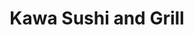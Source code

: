 ---
layout: place
title: "Kawa Sushi and Grill"
permalink: /michigan/rockford/kawa-sushi-and-grill.html
stateAbbr: MI
stateName: Michigan
cityName: Rockford
seo:
  name: "Kawa Sushi and Grill"
  type: Restaurant
  links: http://www.kawarockford.com/
description: "Kawa Sushi and Grill serves delicious sushi in Rockford, Michigan. Try fresh Japanese dishes for a great dining experience. Available for takeout, delivery, lunch, and dinner."
place_id: ChIJLX_rnPr_GIgRMWK9NLvZzX8
photos:
  - name: >-
      places/ChIJLX_rnPr_GIgRMWK9NLvZzX8/photos/AeeoHcIVg95VaJ6TpVDEYQWrUsQEvVM_dVHpuGKNYVNt7yruJMXClJMkSe222FvBi-V8g_lG3OsD23GCmK5rPpbQsf2f1FUO0cGv7Ode5kUzxTRyGP2Yp5K4lkCE81KWk3pukib9tp3Ixticr3esrbISoQlop70pnS3Hvgov6-0g4pFKz9Ov674VO7rYcVk-1FbEBH0-vAowC8eHwoLiiN-zywv9-XznDbf4XxBj-oS-WhM7wDcwVdFSzQvftpZmGtS4ClZnT7EK-2XVVm6mAVSDr_x35sIy00Piid88UWwmm7fSEw
    widthPx: 2364
    heightPx: 1773
    authorAttributions:
      - displayName: Kawa Sushi and Grill
        uri: https://maps.google.com/maps/contrib/104553666456213934422
        photoUri: >-
          https://lh3.googleusercontent.com/a-/ALV-UjWS4cq4CODNNiCGfTc850vDgWuY7NgKEG_e2S-2OOgdg-XiE5o=s100-p-k-no-mo
    flagContentUri: >-
      https://www.google.com/local/imagery/report/?cb_client=maps_api_places.places_api&image_key=!1e10!2sAF1QipNfC6i9tBcni0pyJdWkzffsts7m8MnwuTZyoR84&hl=en-US
    googleMapsUri: >-
      https://www.google.com/maps/place//data=!3m4!1e2!3m2!1sAF1QipNfC6i9tBcni0pyJdWkzffsts7m8MnwuTZyoR84!2e10!4m2!3m1!1s0x8818fffa9ceb7f2d:0x7fcdd9bb34bd6231
  - name: >-
      places/ChIJLX_rnPr_GIgRMWK9NLvZzX8/photos/AeeoHcIr_Vsk5zCQV5gGeiCutDY6U_vUDNsXO2i3AbY91V6rGgoqs0v3YMW9-hdMC_2HJzrPX1VnfZzNtYf9Zcko6JgV0AQmR-TDrR1ZMlcW-ZCvwXeJDstmu64x-bphLE2x8ZePR6jNyMEEjCF1s4mqW9r4SdBXsrCIktAPrXOUFIJbLgzBZkty4b2DnDsnE3OZ1EVkYn7xr1ojQjWXJL9gHAiT-V3eNw0nl9xm8YVHuTIWZOEZIYTzxb28aA40TbW989VRy3zdimvGsn-Q-MM_ldkwRnCiY9Wk0myCSfbXb7O1n7hpwOiV5hwElXV0fnFvnnQVJhtxZOfpePqLaH7HT7vIfoVaxpAK6jHrA-NwrFVWM2mXrZ1vk45FLhLpnmmUUf1vRnfeTSX31vsJ3hdMXTyYO2lRo5kN9j6XOSNa4NACzfZU
    widthPx: 4032
    heightPx: 3024
    authorAttributions:
      - displayName: Morghan Nelson
        uri: https://maps.google.com/maps/contrib/104442545855911225998
        photoUri: >-
          https://lh3.googleusercontent.com/a/ACg8ocLrrXS8zrMqBSDPKT2uNmLFrAgIdEhNf9GDcptMsLgq9k2Ecw=s100-p-k-no-mo
    flagContentUri: >-
      https://www.google.com/local/imagery/report/?cb_client=maps_api_places.places_api&image_key=!1e10!2sCIHM0ogKEICAgIDXo8TtwgE&hl=en-US
    googleMapsUri: >-
      https://www.google.com/maps/place//data=!3m4!1e2!3m2!1sCIHM0ogKEICAgIDXo8TtwgE!2e10!4m2!3m1!1s0x8818fffa9ceb7f2d:0x7fcdd9bb34bd6231
  - name: >-
      places/ChIJLX_rnPr_GIgRMWK9NLvZzX8/photos/AeeoHcLEB2iiSBvgLh117Jol20kWhFyy08YK0gcG92vz37QGydMwTOndeqTpzdLphmvfkUX67CaEbG_T_ag0DUgs0L3ypZldEBVAHArtxYjlD3Oh3dYvnJBqYOtIAcT5i9Th1_Mh2w5WGwFRNMY0gLbhr-6_-5zyvZfVtf7RychR9KVAA2u3SvQR6qZYilcAkpJXSYphw5_pb5P6VJT-fZu4fm0DzRzYevHE-GuIkN87ipfNTWmtbExfPGg-ws9KJwHbzs3d5MGvjtfYh_t2R54CVs41tt0wJfXzYTamGoO3c9zQ1iZ35jwJcAqpaIbFtH98fqa4MvnBHcH4e0A2vwI_NtWwKB_PORu4P7Y0Ua_h9jcvE5bXX_uXaHez1lUlLrrTI3oj5yaBy9NlzY4x5s6EdQGJ-LxFLHaS82_xvdluWBOWQw
    widthPx: 1440
    heightPx: 1440
    authorAttributions:
      - displayName: Heather Lockwood
        uri: https://maps.google.com/maps/contrib/112894161461469078699
        photoUri: >-
          https://lh3.googleusercontent.com/a/ACg8ocLUf48dAwfwGDu13_XrNCVAQN5y4wPhFL9lI-tItYowAu10Ww=s100-p-k-no-mo
    flagContentUri: >-
      https://www.google.com/local/imagery/report/?cb_client=maps_api_places.places_api&image_key=!1e10!2sCIHM0ogKEICAgMCg_qmPcA&hl=en-US
    googleMapsUri: >-
      https://www.google.com/maps/place//data=!3m4!1e2!3m2!1sCIHM0ogKEICAgMCg_qmPcA!2e10!4m2!3m1!1s0x8818fffa9ceb7f2d:0x7fcdd9bb34bd6231
  - name: >-
      places/ChIJLX_rnPr_GIgRMWK9NLvZzX8/photos/AeeoHcI_ezTjsZ8f6Cri6x4cj9ECDnQ0ugU2zwe-UU3KnVSR2koz8neU59j2dusBx8DyVdObq9QuWKSBChxpY6V2Y0afK2QJswwWqFL7OpEdEfyBOdSJdDf41giG4phRs82bJUM9jwtIvX1Hm5SI5yx0Jkgj0-BBUOEY3LXwNsv_8ibCM8MQJzvnYEZ4U8SLEJp0zv0L7Bi-qivz31B77k_8pwib4OCECsW711zlYAQqswgGXuq2p_iQOLb5liKREWDVcv_YFWKb8-nU-qnUKTarhyiIqT4nzPnVs_I3wnSm7RpPrDfA6GGyVXWqHZE05d8lTPGV3p2FAOiL5lWhXaXnEBa3jBkLJAJXF5IAkQhMTqC1E2HqNjZTWPZbuE_Re8et5kLtHv8Enle2tADYrjI3SVFtwBbyez_Ii0feM5h4RmyWOR59
    widthPx: 3000
    heightPx: 4000
    authorAttributions:
      - displayName: anonymous
        uri: https://maps.google.com/maps/contrib/107058487255867051046
        photoUri: >-
          https://lh3.googleusercontent.com/a-/ALV-UjVoGlUvDdM3tyH8QUrEmL483GYSQfKuobH_x6zqCq5VQerBFLM46w=s100-p-k-no-mo
    flagContentUri: >-
      https://www.google.com/local/imagery/report/?cb_client=maps_api_places.places_api&image_key=!1e10!2sCIHM0ogKEICAgIDP1siYkAE&hl=en-US
    googleMapsUri: >-
      https://www.google.com/maps/place//data=!3m4!1e2!3m2!1sCIHM0ogKEICAgIDP1siYkAE!2e10!4m2!3m1!1s0x8818fffa9ceb7f2d:0x7fcdd9bb34bd6231
  - name: >-
      places/ChIJLX_rnPr_GIgRMWK9NLvZzX8/photos/AeeoHcLraqQHGgecbes-XMXiHgK_mkPrPhSCgUUr-ZrehluuYlM9GMK37so9g9NCs1lIPmYzQPn4Edz9rmr0vIHKcrNEmDE4DQrlczhsms4aUvpxyvuW9qUgYOQFqnFmAP5zvsZBNARDejVEH7F6Gt6yffiwWy3uhGohDsYf-2WM0Gv9oKRxytuzbW0hUpdDfoJ96q2rxAXW4Dn88KjYr3qfLPBfRtdcqV9wX8uSkE7BaCPaZRS2vpQuLG_imWCsTQ1KIQNjSI9FplMUAN5ioLYClysI_uXj8Nq-xq1Rj0TkSk9qr33vHJAg5LIDm6zBXkKEm9CahGHBCs7_uhBujgbCi4V3n3k6fA9hIpG2Ji6oitw1AC4M1-NBFl_S5Wcztk9-Gv_qdX31xedSiepQox6odPjTWOkShQF30Pteq0_knFI_Vw
    widthPx: 4032
    heightPx: 2268
    authorAttributions:
      - displayName: Courtney Mora
        uri: https://maps.google.com/maps/contrib/115128716090142360996
        photoUri: >-
          https://lh3.googleusercontent.com/a-/ALV-UjVVWIAiLJgxwJbHCmpMD6WVRkg4vlplTvH1rVJT9Gt0j09Qu3A=s100-p-k-no-mo
    flagContentUri: >-
      https://www.google.com/local/imagery/report/?cb_client=maps_api_places.places_api&image_key=!1e10!2sCIHM0ogKEICAgIDux_CTUg&hl=en-US
    googleMapsUri: >-
      https://www.google.com/maps/place//data=!3m4!1e2!3m2!1sCIHM0ogKEICAgIDux_CTUg!2e10!4m2!3m1!1s0x8818fffa9ceb7f2d:0x7fcdd9bb34bd6231
  - name: >-
      places/ChIJLX_rnPr_GIgRMWK9NLvZzX8/photos/AeeoHcIRYwQ60DCGDmMviFMt1KYh_gYPsm_mJZfSpLL1oDkbgnv_aXE1SpWnE02nzBDzuMFxT_A4SjglKY3iutT8YwMXmOtyueGJyb7HJekBrbmhd2u8UtaAOjbIbt9uciv9Eq3SL6QWPjZmJXxl3TSvlC6vaYnI1JLmqX1zlGI-cDJdW8DjxSBCIc0a9D3iKCiauWCYJ52uaxwtSDXdM0YhFVV8j6eOd9N2a6Y98rcXH7YwKwL_mE0ZNP6m8hPckLtUsoO7IKQWLei0HTDUCBM6SA_krSx8D4VkAAIPeDZw22bC-TtOQxlm3fcFimsWICFF3ruXMrp2wfaixrirg8fwrZ8gD-nJQpqNvLZZgWbPX74IM_E_EZxBGMfkasUG6aLKIWHho0lWaJWn02jZ2ujS-aWnkbmwHdnVsqHxALIDzBhFMUqV
    widthPx: 1290
    heightPx: 1724
    authorAttributions:
      - displayName: Elizabeth Chatman
        uri: https://maps.google.com/maps/contrib/108433213401049322856
        photoUri: >-
          https://lh3.googleusercontent.com/a-/ALV-UjUbH3ytbVJBZoNTUX-69mm1TMmkuQU64kT0XqD59nvEn8nacV7h=s100-p-k-no-mo
    flagContentUri: >-
      https://www.google.com/local/imagery/report/?cb_client=maps_api_places.places_api&image_key=!1e10!2sCIHM0ogKEICAgIDXyZHE3QE&hl=en-US
    googleMapsUri: >-
      https://www.google.com/maps/place//data=!3m4!1e2!3m2!1sCIHM0ogKEICAgIDXyZHE3QE!2e10!4m2!3m1!1s0x8818fffa9ceb7f2d:0x7fcdd9bb34bd6231
  - name: >-
      places/ChIJLX_rnPr_GIgRMWK9NLvZzX8/photos/AeeoHcKQ0XNMIDfJaki6kK1ZcTrc-49egQye_llvQJQCMhIVpp5gd4EhbvUVN2kEA0qRzgLF4NSFvzr5_yLFNieWVRJrpeX2ssPF53cONgasbcHeha8iA7pBlymmj-sChZSvurWT9qV38kq7K6P77EA5GIjfyZb8iEkhNfSESDD5WkY8OqQqRets9nb67_9krvutFefnoKuwlSINzxP3Su4dUNZfBi7CUCZmMdGEyQoRnK0wULN072CTzbxC21_a01isulK8-riL70G91lnCAk7MkNfU5uxMBL72CsmZ0ktgmxXYLUW-EcQ2dkEvJKBruPU6uW3g4o8h6Sd3FnwK1jhS6Lsgxct3zkvDdUBT__kyzT8bZffhJVzMbreI_HPVL9RLb4AtzxpO_LkcWBAYTyr_IC3v9whAEKT4rIes1bc-NjlL_3A
    widthPx: 3024
    heightPx: 4032
    authorAttributions:
      - displayName: Waan Wonder World
        uri: https://maps.google.com/maps/contrib/107936645498520672518
        photoUri: >-
          https://lh3.googleusercontent.com/a-/ALV-UjUehaf1gaqp8XSH9A3fwTfV6fBhEldBXf0wcmMX0npz9tRlw8_VVQ=s100-p-k-no-mo
    flagContentUri: >-
      https://www.google.com/local/imagery/report/?cb_client=maps_api_places.places_api&image_key=!1e10!2sCIHM0ogKEICAgICJqqLAoQE&hl=en-US
    googleMapsUri: >-
      https://www.google.com/maps/place//data=!3m4!1e2!3m2!1sCIHM0ogKEICAgICJqqLAoQE!2e10!4m2!3m1!1s0x8818fffa9ceb7f2d:0x7fcdd9bb34bd6231
  - name: >-
      places/ChIJLX_rnPr_GIgRMWK9NLvZzX8/photos/AeeoHcIXyCCTLB_YNyMQn1fg0C0V3YKdVezuzEgiuIjSoa6H_22nlZzy7Zm1gBhbZfZa-uIlxIUl6v5hTCEtZdwy6iVwzJZcrK6JbkhhT20PV13-VaLIDqQIno4_juZIcJlhEaIcso0jyuGGIJswr3vEDpPa7qzFLIndy4D0gbvhZpZZMYUwgAlO8l02L7gx5bpcwXDdoqEqwJmJhJqD3LBhQoQAfBNqrRgbSPboIraCgu6RrMKX0jrcNVcAxPO7lNYOU_QkYsu_BGZu147Uwpz5qmhXmoLxa4cG_0K-fECYTXfvSLjpIf43pKzvp0GHN6S-Vml8Jc-WWg9p_txosTyyIfSNtTkjq5qUb5uQDp59Ugxx0WYgIifuOqsNCFG6E4utj7Pqlo8qvIFssme4UmffNzcO1dycN_spm9XbflUGwbSwYec
    widthPx: 1440
    heightPx: 1440
    authorAttributions:
      - displayName: Heather Lockwood
        uri: https://maps.google.com/maps/contrib/112894161461469078699
        photoUri: >-
          https://lh3.googleusercontent.com/a/ACg8ocLUf48dAwfwGDu13_XrNCVAQN5y4wPhFL9lI-tItYowAu10Ww=s100-p-k-no-mo
    flagContentUri: >-
      https://www.google.com/local/imagery/report/?cb_client=maps_api_places.places_api&image_key=!1e10!2sCIHM0ogKEICAgMCg_qmPsAE&hl=en-US
    googleMapsUri: >-
      https://www.google.com/maps/place//data=!3m4!1e2!3m2!1sCIHM0ogKEICAgMCg_qmPsAE!2e10!4m2!3m1!1s0x8818fffa9ceb7f2d:0x7fcdd9bb34bd6231
  - name: >-
      places/ChIJLX_rnPr_GIgRMWK9NLvZzX8/photos/AeeoHcLRUB6rQSCZiGlwuuIcQ9jq_R1elaDXcGm41SgJ5Prjvc2u3ZpK-zFpE1TVOqJ16DoIxZk63y8bgSd-Mehir3E-tyUkaZW5gQ64gNHfl7OGzwv_1Bdxy1kdVgcuQJ_Qum9FcyKKVbQK0rBmrF0GzySEeW66t1_m_nU7LilesSdQR2o2xftzkk14x7jItH9jVhidCyrnSksixjbkVQ7y8LXWfA_uZVb6U4GrOQKXq0qADQ4EGXuZbWI-u1fqEOnhFA0As9LqabAtri0dfk99idvh1yPov6rn9AIOoECZUi97ORF9OrsaCGc6QlD6B97FNfyvTaF_pfJ5ktXNcVzDO7EWH760EYgQWoV1NcYrQIO8q6tvyfVMRLOg0yJVtng5xv5-VCrLwVeiK_Bfg4xdDyiLb3VCdymxGY0-of3pfYlxGw
    widthPx: 3072
    heightPx: 4080
    authorAttributions:
      - displayName: Jonathan Tasman
        uri: https://maps.google.com/maps/contrib/101763290188060771185
        photoUri: >-
          https://lh3.googleusercontent.com/a-/ALV-UjVCTEGfS_sTmxBNqQbbRuxNC5RukJVylWGSwbpaUZZwi3FWSRP3wQ=s100-p-k-no-mo
    flagContentUri: >-
      https://www.google.com/local/imagery/report/?cb_client=maps_api_places.places_api&image_key=!1e10!2sCIHM0ogKEICAgIDxrN2zPw&hl=en-US
    googleMapsUri: >-
      https://www.google.com/maps/place//data=!3m4!1e2!3m2!1sCIHM0ogKEICAgIDxrN2zPw!2e10!4m2!3m1!1s0x8818fffa9ceb7f2d:0x7fcdd9bb34bd6231
  - name: >-
      places/ChIJLX_rnPr_GIgRMWK9NLvZzX8/photos/AeeoHcJ8MLXAEg1hOBe_YC8vo5u1R2VDrJ_lOF6nVyjU91e5lx7X2klKvYkqkR56f7akxdnWTAtvy4k2OGh7iCmO2Wo_wSiEaoKxBMtj30InwO6Cc8K-yrDXvliCFiFNmlLz7Cm_nKQOOQXSQfShIY91PT7_A9LE1aGiLgOBzJYdqTQms29XYbVkTVNN5pJ2zksdAxjQYx5KuFOMYTOsAi9oU109B4RxcIqAckxrwxZj8D0f-v-jwelMmiiiIiMHRxwNEnyL4MWWhTQbZfM9ZTGAwGtp8bO_jNq9jKVXiro2EUSZanwZQwhJZ_TJKDNBgcFAmgFDEk0-UuZK2mHhbZfG5X9TNoe7VA3pxVGGFxXpQeJDagskAAOpF-Nb2a30ErGlxG2d4mlRbqjaejAXE6pzAfdE2FU2utCJZ8hUxdCRapA2zA
    widthPx: 3024
    heightPx: 4032
    authorAttributions:
      - displayName: Kary Ruiz
        uri: https://maps.google.com/maps/contrib/111881337722973263482
        photoUri: >-
          https://lh3.googleusercontent.com/a-/ALV-UjXDXqCfb1F6FC8mgNj4WvWy27YZry4tR0Ujhh-1QS9cxSHgIAcG=s100-p-k-no-mo
    flagContentUri: >-
      https://www.google.com/local/imagery/report/?cb_client=maps_api_places.places_api&image_key=!1e10!2sCIHM0ogKEICAgID5ssrwDA&hl=en-US
    googleMapsUri: >-
      https://www.google.com/maps/place//data=!3m4!1e2!3m2!1sCIHM0ogKEICAgID5ssrwDA!2e10!4m2!3m1!1s0x8818fffa9ceb7f2d:0x7fcdd9bb34bd6231
address: '8 E Bridge St NE #104a, Rockford, MI 49341, USA'
street: '8 E Bridge St NE #104a'
city: Rockford
state: MI
zip: '49341'
country: USA
neighborhood: null
latitude: '43.119412'
longitude: '-85.561908'
accessibility_options:
  wheelchairAccessibleParking: true
  wheelchairAccessibleEntrance: true
  wheelchairAccessibleRestroom: true
  wheelchairAccessibleSeating: true
business_status: OPERATIONAL
name: Kawa Sushi and Grill
google_maps_links:
  directionsUri: >-
    https://www.google.com/maps/dir//''/data=!4m7!4m6!1m1!4e2!1m2!1m1!1s0x8818fffa9ceb7f2d:0x7fcdd9bb34bd6231!3e0
  placeUri: https://maps.google.com/?cid=9209256211109470769
  writeAReviewUri: >-
    https://www.google.com/maps/place//data=!4m3!3m2!1s0x8818fffa9ceb7f2d:0x7fcdd9bb34bd6231!12e1
  reviewsUri: >-
    https://www.google.com/maps/place//data=!4m4!3m3!1s0x8818fffa9ceb7f2d:0x7fcdd9bb34bd6231!9m1!1b1
  photosUri: >-
    https://www.google.com/maps/place//data=!4m3!3m2!1s0x8818fffa9ceb7f2d:0x7fcdd9bb34bd6231!10e5
primary_type: Sushi Restaurant
opening_hours:
  regular: null
  current: null
secondary_opening_hours:
  regular:
    weekdayDescriptions: null
    type: null
  current:
    weekdayDescriptions: null
    type: null
phone: (616) 884-0220
price_level: null
price_range: $20 &ndash; $30
rating: '4.7'
rating_count: 0
website: http://www.kawarockford.com/
reviews:
  - name: >-
      places/ChIJLX_rnPr_GIgRMWK9NLvZzX8/reviews/ChZDSUhNMG9nS0VJQ0FnTURnb0k3allREAE
    relativePublishTimeDescription: a month ago
    rating: 5
    text:
      text: >-
        Really great dinner! Prompt service and food arrived quickly. For drinks
        enjoyed the sangria and sav blanc. For apps the gyoza and edamame with
        spice garlic were delish! Birria ramen was a large portion and friend
        said it was very good. I had the fried rice which was a large portion,
        and the pink slip roll was great. Another friend had the Cali roll and
        Lisa Lisa roll and said both were good as well. And since we were
        celebrating a birthday we received a tempura ice cream, so yummy! Three
        drinks, two apps and the entrees/rolls was just over $100, not bad!!
      languageCode: en
    originalText:
      text: >-
        Really great dinner! Prompt service and food arrived quickly. For drinks
        enjoyed the sangria and sav blanc. For apps the gyoza and edamame with
        spice garlic were delish! Birria ramen was a large portion and friend
        said it was very good. I had the fried rice which was a large portion,
        and the pink slip roll was great. Another friend had the Cali roll and
        Lisa Lisa roll and said both were good as well. And since we were
        celebrating a birthday we received a tempura ice cream, so yummy! Three
        drinks, two apps and the entrees/rolls was just over $100, not bad!!
      languageCode: en
    authorAttribution:
      displayName: Tasha Novak
      uri: https://www.google.com/maps/contrib/113486480713416994048/reviews
      photoUri: >-
        https://lh3.googleusercontent.com/a-/ALV-UjV_qMhyZVwMEfNGz1weIOzqFrbjlgDK-W8ez32uS7W1-Ls330M=s128-c0x00000000-cc-rp-mo-ba4
    publishTime: '2025-02-22T00:04:45.523396Z'
    flagContentUri: >-
      https://www.google.com/local/review/rap/report?postId=ChZDSUhNMG9nS0VJQ0FnTURnb0k3allREAE&d=17924085&t=1
    googleMapsUri: >-
      https://www.google.com/maps/reviews/data=!4m6!14m5!1m4!2m3!1sChZDSUhNMG9nS0VJQ0FnTURnb0k3allREAE!2m1!1s0x8818fffa9ceb7f2d:0x7fcdd9bb34bd6231
  - name: >-
      places/ChIJLX_rnPr_GIgRMWK9NLvZzX8/reviews/ChdDSUhNMG9nS0VJQ0FnTUN3azZiV3hBRRAB
    relativePublishTimeDescription: 3 weeks ago
    rating: 5
    text:
      text: >-
        We always enjoy our meal here. The place seems very clean and the staff
        all seem to care about customers. The service is speedy overall and our
        hot food was hot.
      languageCode: en
    originalText:
      text: >-
        We always enjoy our meal here. The place seems very clean and the staff
        all seem to care about customers. The service is speedy overall and our
        hot food was hot.
      languageCode: en
    authorAttribution:
      displayName: Janet Shy
      uri: https://www.google.com/maps/contrib/109899827690406737937/reviews
      photoUri: >-
        https://lh3.googleusercontent.com/a/ACg8ocIqAd0KJYDjUKx0TgrL89ety82S5LISs9qRNJSXx2qciQaqWg=s128-c0x00000000-cc-rp-mo-ba5
    publishTime: '2025-03-21T00:03:58.141611Z'
    flagContentUri: >-
      https://www.google.com/local/review/rap/report?postId=ChdDSUhNMG9nS0VJQ0FnTUN3azZiV3hBRRAB&d=17924085&t=1
    googleMapsUri: >-
      https://www.google.com/maps/reviews/data=!4m6!14m5!1m4!2m3!1sChdDSUhNMG9nS0VJQ0FnTUN3azZiV3hBRRAB!2m1!1s0x8818fffa9ceb7f2d:0x7fcdd9bb34bd6231
  - name: >-
      places/ChIJLX_rnPr_GIgRMWK9NLvZzX8/reviews/ChZDSUhNMG9nS0VJQ0FnTUN3MVBhellREAE
    relativePublishTimeDescription: 4 weeks ago
    rating: 5
    text:
      text: >-
        Everything is excellent, Jessica is an awesome server! It it would be
        nice to have dimmer light in the bar area. And… the outside patio should
        be screened off from Coldwell Banker next door. Some live palm trees
        would be nice outside.

        Love it! 😊
      languageCode: en
    originalText:
      text: >-
        Everything is excellent, Jessica is an awesome server! It it would be
        nice to have dimmer light in the bar area. And… the outside patio should
        be screened off from Coldwell Banker next door. Some live palm trees
        would be nice outside.

        Love it! 😊
      languageCode: en
    authorAttribution:
      displayName: Stephen Allie
      uri: https://www.google.com/maps/contrib/108913126018619561587/reviews
      photoUri: >-
        https://lh3.googleusercontent.com/a/ACg8ocJefab0gBRYfv9jwv5j_ZnixJr4RMeL9arDCKYw7EWLRCXjmA=s128-c0x00000000-cc-rp-mo
    publishTime: '2025-03-16T21:14:29.339063Z'
    flagContentUri: >-
      https://www.google.com/local/review/rap/report?postId=ChZDSUhNMG9nS0VJQ0FnTUN3MVBhellREAE&d=17924085&t=1
    googleMapsUri: >-
      https://www.google.com/maps/reviews/data=!4m6!14m5!1m4!2m3!1sChZDSUhNMG9nS0VJQ0FnTUN3MVBhellREAE!2m1!1s0x8818fffa9ceb7f2d:0x7fcdd9bb34bd6231
  - name: >-
      places/ChIJLX_rnPr_GIgRMWK9NLvZzX8/reviews/ChZDSUhNMG9nS0VJQ0FnTURRbDRMNFZREAE
    relativePublishTimeDescription: 4 weeks ago
    rating: 5
    text:
      text: >-
        To start I’d like to shout out to Dylan our server for being an all
        around pleasant, upbeat and attentive server. Good service really is an
        important part of a meal and embodied all the attributes you hope for
        when going out to eat. Thank you Dylan!


        Ok so this was my second time here, the first being when they had very
        first opened and I wasn’t particularly impressed- not a  negative
        experience, just nothing that drew me back.


        My fiancé suggested we try it again since he didn’t go with me the first
        time and I’m quite happy to report it was a phenomenal idea. The house
        salad was fresh, bright and well varied in texture and composition - not
        to mention it was quite large for just a “half” portion. The bibimbap
        (which we got in the hot stone bowl but I cannot remember the term for
        that sorry!) was also very good and was about 50/50 veggies to rice
        which is a win for me because nothing is more dissatisfying than a bowl
        that’s nothing but rice. Lastly, we got the ultimate Kawa roll which is
        what really turned my opinion around since I only ordered sushi the
        first time. This roll was absolutely jammed with flavors while remaining
        very well balanced and well rolled to boot.


        Good lighting, not too loud or echoing, clean feel, comfortable seating,
        quick turn around even when it was busy and at the end of the night.


        **tonight I also found out they have a patio that overlooks the river.
        We’re not quite to nighttime patio season so we sat inside but we look
        forward to checking out that area out in the future**
      languageCode: en
    originalText:
      text: >-
        To start I’d like to shout out to Dylan our server for being an all
        around pleasant, upbeat and attentive server. Good service really is an
        important part of a meal and embodied all the attributes you hope for
        when going out to eat. Thank you Dylan!


        Ok so this was my second time here, the first being when they had very
        first opened and I wasn’t particularly impressed- not a  negative
        experience, just nothing that drew me back.


        My fiancé suggested we try it again since he didn’t go with me the first
        time and I’m quite happy to report it was a phenomenal idea. The house
        salad was fresh, bright and well varied in texture and composition - not
        to mention it was quite large for just a “half” portion. The bibimbap
        (which we got in the hot stone bowl but I cannot remember the term for
        that sorry!) was also very good and was about 50/50 veggies to rice
        which is a win for me because nothing is more dissatisfying than a bowl
        that’s nothing but rice. Lastly, we got the ultimate Kawa roll which is
        what really turned my opinion around since I only ordered sushi the
        first time. This roll was absolutely jammed with flavors while remaining
        very well balanced and well rolled to boot.


        Good lighting, not too loud or echoing, clean feel, comfortable seating,
        quick turn around even when it was busy and at the end of the night.


        **tonight I also found out they have a patio that overlooks the river.
        We’re not quite to nighttime patio season so we sat inside but we look
        forward to checking out that area out in the future**
      languageCode: en
    authorAttribution:
      displayName: Jade Vanderjagt
      uri: https://www.google.com/maps/contrib/110380344525405055532/reviews
      photoUri: >-
        https://lh3.googleusercontent.com/a/ACg8ocKm8yGtzQM9MJyUEdnp5ZiXaBo9wW8cDXWsaktc2bJu1Ynz7A=s128-c0x00000000-cc-rp-mo
    publishTime: '2025-03-15T02:52:51.085186Z'
    flagContentUri: >-
      https://www.google.com/local/review/rap/report?postId=ChZDSUhNMG9nS0VJQ0FnTURRbDRMNFZREAE&d=17924085&t=1
    googleMapsUri: >-
      https://www.google.com/maps/reviews/data=!4m6!14m5!1m4!2m3!1sChZDSUhNMG9nS0VJQ0FnTURRbDRMNFZREAE!2m1!1s0x8818fffa9ceb7f2d:0x7fcdd9bb34bd6231
  - name: >-
      places/ChIJLX_rnPr_GIgRMWK9NLvZzX8/reviews/ChdDSUhNMG9nS0VJQ0FnSURuOHYtRXB3RRAB
    relativePublishTimeDescription: 6 months ago
    rating: 5
    text:
      text: >-
        This restaurant was very cozy! The food tasted absolutely delicious.
        Each time I visit it’s an amazing atmosphere and experience. My
        waitress, Jewel, was so kind and helpful. She gave great
        recommendations. I had a great time here!
      languageCode: en
    originalText:
      text: >-
        This restaurant was very cozy! The food tasted absolutely delicious.
        Each time I visit it’s an amazing atmosphere and experience. My
        waitress, Jewel, was so kind and helpful. She gave great
        recommendations. I had a great time here!
      languageCode: en
    authorAttribution:
      displayName: Amelia Martin
      uri: https://www.google.com/maps/contrib/105592916212899372574/reviews
      photoUri: >-
        https://lh3.googleusercontent.com/a-/ALV-UjWhdEFhsDUl06ZTFdL6wEw6MuE7ZcSvnVRkrJVJcl3ILH0rlXwr=s128-c0x00000000-cc-rp-mo
    publishTime: '2024-10-04T21:57:26.218413Z'
    flagContentUri: >-
      https://www.google.com/local/review/rap/report?postId=ChdDSUhNMG9nS0VJQ0FnSURuOHYtRXB3RRAB&d=17924085&t=1
    googleMapsUri: >-
      https://www.google.com/maps/reviews/data=!4m6!14m5!1m4!2m3!1sChdDSUhNMG9nS0VJQ0FnSURuOHYtRXB3RRAB!2m1!1s0x8818fffa9ceb7f2d:0x7fcdd9bb34bd6231
parking_options:
  freeParkingLot: true
  freeStreetParking: true
  valetParking: false
payment_options:
  acceptsCreditCards: true
  acceptsCashOnly: false
allow_dogs: null
curbside_pickup: false
delivery: true
dine_in: true
good_for_children: true
good_for_groups: true
good_for_sports: false
live_music: false
menu_for_children: true
outdoor_seating: true
reservable: true
restroom: true
serves_beer: true
serves_breakfast: false
serves_brunch: false
serves_cocktails: true
serves_coffee: false
serves_dinner: true
serves_dessert: true
serves_lunch: true
serves_vegetarian_food: true
serves_wine: true
takeout: true
update_category: essentials
summary: null

---